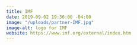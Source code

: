 ```yaml
---
title: IMF
date: 2019-09-02 19:36:00 -04:00
image: "/uploads/partner-IMF.jpg"
image-alt: logo for IMF
website: https://www.imf.org/external/index.htm
---
```



